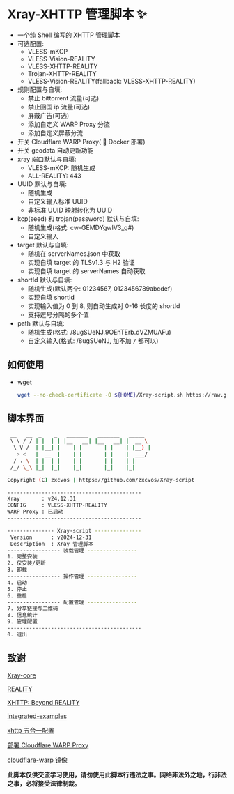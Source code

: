 # Xray-XHTTP 管理脚本 :sparkles:

* 一个纯 Shell 编写的 XHTTP 管理脚本
* 可选配置:
  * VLESS-mKCP
  * VLESS-Vision-REALITY
  * VLESS-XHTTP-REALITY
  * Trojan-XHTTP-REALITY
  * VLESS-Vision-REALITY(fallback: VLESS-XHTTP-REALITY)
* 规则配置与自填:
  * 禁止 bittorrent 流量(可选)
  * 禁止回国 ip 流量(可选)
  * 屏蔽广告(可选)
  * 添加自定义 WARP Proxy 分流
  * 添加自定义屏蔽分流
* 开关 Cloudflare WARP Proxy( :whale: Docker 部署)
* 开关 geodata 自动更新功能
* xray 端口默认与自填:
  * VLESS-mKCP: 随机生成
  * ALL-REALITY: 443
* UUID 默认与自填:
  * 随机生成
  * 自定义输入标准 UUID
  * 非标准 UUID 映射转化为 UUID
* kcp(seed) 和 trojan(password) 默认与自填:
  * 随机生成(格式: cw-GEMDYgwIV3_g#)
  * 自定义输入
* target 默认与自填:
  * 随机在 serverNames.json 中获取
  * 实现自填 target 的 TLSv1.3 与 H2 验证
  * 实现自填 target 的 serverNames 自动获取
* shortId 默认与自填:
  * 随机生成(默认两个: 01234567, 0123456789abcdef)
  * 实现自填 shortId
  * 实现输入值为 0 到 8, 则自动生成对 0-16 长度的 shortId
  * 支持逗号分隔的多个值
* path 默认与自填:
  * 随机生成(格式: /8ugSUeNJ.9OEnTErb.dVZMUAFu)
  * 自定义输入(格式: /8ugSUeNJ, 加不加 `/` 都可以)

## 如何使用

* wget

  ```sh
  wget --no-check-certificate -O ${HOME}/Xray-script.sh https://raw.githubusercontent.com/zxcvos/Xray-script/main/xhttp.sh && bash ${HOME}/Xray-script.sh
  ```

## 脚本界面

```sh
 __   __  _    _   _______   _______   _____  
 \ \ / / | |  | | |__   __| |__   __| |  __ \ 
  \ V /  | |__| |    | |       | |    | |__) |
   > <   |  __  |    | |       | |    |  ___/ 
  / . \  | |  | |    | |       | |    | |     
 /_/ \_\ |_|  |_|    |_|       |_|    |_|     

Copyright (C) zxcvos | https://github.com/zxcvos/Xray-script

-------------------------------------------
Xray       : v24.12.31
CONFIG     : VLESS-XHTTP-REALITY
WARP Proxy : 已启动
-------------------------------------------

--------------- Xray-script ---------------
 Version      : v2024-12-31
 Description  : Xray 管理脚本
----------------- 装载管理 ----------------
1. 完整安装
2. 仅安装/更新
3. 卸载
----------------- 操作管理 ----------------
4. 启动
5. 停止
6. 重启
----------------- 配置管理 ----------------
7. 分享链接与二维码
8. 信息统计
9. 管理配置
-------------------------------------------
0. 退出
```

## 致谢

[Xray-core][Xray-core]

[REALITY][REALITY]

[XHTTP: Beyond REALITY][XHTTP]

[integrated-examples][lxhao61/integrated-examples]

[xhttp 五合一配置][xhttp 五合一配置]

[部署 Cloudflare WARP Proxy][haoel]

[cloudflare-warp 镜像][e7h4n]

**此脚本仅供交流学习使用，请勿使用此脚本行违法之事。网络非法外之地，行非法之事，必将接受法律制裁。**

[Xray-core]: https://github.com/XTLS/Xray-core (THE NEXT FUTURE)
[REALITY]: https://github.com/XTLS/REALITY (THE NEXT FUTURE)
[XHTTP]: https://github.com/XTLS/Xray-core/discussions/4113 (XHTTP: Beyond REALITY)
[lxhao61/integrated-examples]: https://github.com/lxhao61/integrated-examples (以 V2Ray（v4 版） 或 Xray、Nginx 或 Caddy（v2 版）、Hysteria 等打造常用科学上网的优化配置及最优组合示例，且提供集成特定插件的 Caddy（v2 版） 文件，分享给大家食用及自己备份。)
[xhttp 五合一配置]: https://github.com/XTLS/Xray-core/discussions/4118 (xhttp 五合一配置 \( reality 直连与过 CDN 共存, 附小白可抄的配置\))
[haoel]: https://github.com/haoel/haoel.github.io#943-docker-%E4%BB%A3%E7%90%86 (使用 Docker 快速部署 Cloudflare WARP Proxy)
[e7h4n]: https://github.com/e7h4n/cloudflare-warp (cloudflare-warp 镜像)
